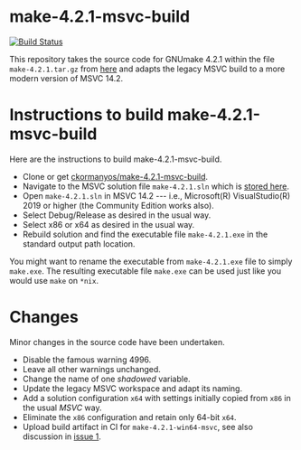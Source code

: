 make-4.2.1-msvc-build
==================

[![Build Status](https://github.com/ckormanyos/make-4.2.1-msvc-build/actions/workflows/make-4.2.1.yml/badge.svg)](https://github.com/ckormanyos/make-4.2.1-msvc-build/actions)

This repository takes the source code for GNUmake 4.2.1
within the file `make-4.2.1.tar.gz`
from [here](https://ftp.gnu.org/gnu/make/)
and adapts the legacy MSVC build to a more modern version of MSVC 14.2.

# Instructions to build make-4.2.1-msvc-build

Here are the instructions to build make-4.2.1-msvc-build.
  - Clone or get [ckormanyos/make-4.2.1-msvc-build](https://github.com/ckormanyos/make-4.2.1-msvc-build).
  - Navigate to the MSVC solution file `make-4.2.1.sln` which is [stored here](./make-4.2.1/).
  - Open `make-4.2.1.sln` in MSVC 14.2 --- i.e., Microsoft(R) VisualStudio(R) 2019 or higher (the Community Edition works also).
  - Select Debug/Release as desired in the usual way.
  - Select x86 or x64 as desired in the usual way.
  - Rebuild solution and find the executable file `make-4.2.1.exe` in the standard output path location.

You might want to rename the executable from `make-4.2.1.exe` file to simply `make.exe`.
The resulting executable file `make.exe` can be used just like you would use `make` on `*nix`.

# Changes

Minor changes in the source code have been undertaken.
  - Disable the famous warning 4996.
  - Leave all other warnings unchanged.
  - Change the name of one _shadowed_ variable.
  - Update the legacy MSVC workspace and adapt its naming.
  - Add a solution configuration `x64` with settings initially copied from `x86` in the usual _MSVC_ way.
  - Eliminate the `x86` configuration and retain only 64-bit `x64`.
  - Upload build artifact in CI for `make-4.2.1-win64-msvc`, see also discussion in [issue 1](https://github.com/ckormanyos/make-4.2.1-msvc-build/issues/1).
